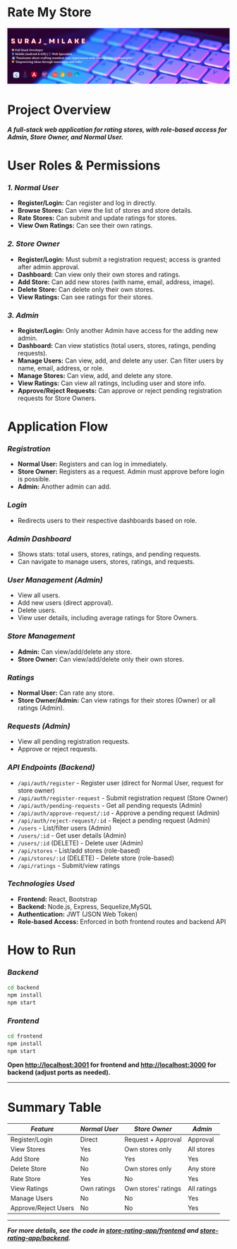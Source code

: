 # Rate My Store

![Banner](https://github.com/MilakeSuraj/Tic_Tac_Toe_Game/blob/main/Beige%20Modern%20Elegant%20Personal%20LinkedIn%20Banner%20(1).png?raw=true)

# Project Overview

***A full-stack web application for rating stores, with role-based access for Admin, Store Owner, and Normal User.***

# User Roles & Permissions

### ***1. Normal User***
- **Register/Login:** Can register and log in directly.
- **Browse Stores:** Can view the list of stores and store details.
- **Rate Stores:** Can submit and update ratings for stores.
- **View Own Ratings:** Can see their own ratings.

### ***2. Store Owner***
- **Register/Login:** Must submit a registration request; access is granted after admin approval.
- **Dashboard:** Can view only their own stores and ratings.
- **Add Store:** Can add new stores (with name, email, address, image).
- **Delete Store:** Can delete only their own stores.
- **View Ratings:** Can see ratings for their stores.

### ***3. Admin***
- **Register/Login:** Only another Admin have access for the adding new admin.
- **Dashboard:** Can view statistics (total users, stores, ratings, pending requests).
- **Manage Users:** Can view, add, and delete any user. Can filter users by name, email, address, or role.
- **Manage Stores:** Can view, add, and delete any store.
- **View Ratings:** Can view all ratings, including user and store info.
- **Approve/Reject Requests:** Can approve or reject pending registration requests for Store Owners.

# Application Flow

### ***Registration***
- **Normal User:** Registers and can log in immediately.
- **Store Owner:** Registers as a request. Admin must approve before login is possible.
- **Admin:** Another admin can add.

### ***Login***
- Redirects users to their respective dashboards based on role.

### ***Admin Dashboard*** 
- Shows stats: total users, stores, ratings, and pending requests.
- Can navigate to manage users, stores, ratings, and requests.

### ***User Management (Admin)***
- View all users.
- Add new users (direct approval).
- Delete users.
- View user details, including average ratings for Store Owners.

### ***Store Management*** 
- **Admin:** Can view/add/delete any store.
- **Store Owner:** Can view/add/delete only their own stores.

### ***Ratings***
- **Normal User:** Can rate any store.
- **Store Owner/Admin:** Can view ratings for their stores (Owner) or all ratings (Admin).

### ***Requests (Admin)***
- View all pending registration requests.
- Approve or reject requests.

### ***API Endpoints (Backend)***

- `/api/auth/register` - Register user (direct for Normal User, request for store owner)
- `/api/auth/register-request` - Submit registration request (Store Owner)
- `/api/auth/pending-requests` - Get all pending requests (Admin)
- `/api/auth/approve-request/:id` - Approve a pending request (Admin)
- `/api/auth/reject-request/:id` - Reject a pending request (Admin)
- `/users` - List/filter users (Admin)
- `/users/:id` - Get user details (Admin)
- `/users/:id` (DELETE) - Delete user (Admin)
- `/api/stores` - List/add stores (role-based)
- `/api/stores/:id` (DELETE) - Delete store (role-based)
- `/api/ratings` - Submit/view ratings

### ***Technologies Used*** 

- **Frontend:** React, Bootstrap
- **Backend:** Node.js, Express, Sequelize,MySQL
- **Authentication:** JWT (JSON Web Token)
- **Role-based Access:** Enforced in both frontend routes and backend API

# How to Run

### ***Backend***
```sh
cd backend
npm install
npm start
```

### ***Frontend***
```sh
cd frontend
npm install
npm start
```

**Open [http://localhost:3001](http://localhost:3001) for frontend and [http://localhost:3000](http://localhost:3000) for backend (adjust ports as needed).**

---

# Summary Table

| ***Feature***          | ***Normal User***| ***Store Owner*** | ***Admin***               |
|------------------------|-------------|---------------------|----------------------|
| Register/Login         | Direct      | Request + Approval  | Approval             |
| View Stores            | Yes         | Own stores only     | All stores           |
| Add Store              | No          | Yes                 | Yes                  |
| Delete Store           | No          | Own stores only     | Any store            |
| Rate Store             | Yes         | No                  | Yes                  |
| View Ratings           | Own ratings | Own stores' ratings | All ratings          |
| Manage Users           | No          | No                  | Yes                  |
| Approve/Reject Users   | No          | No                  | Yes                  |

---

***For more details, see the code in [store-rating-app/frontend](https://github.com/MilakeSuraj/Rate_My_Shop/tree/master/store-rating-app/frontend) and [store-rating-app/backend](https://github.com/MilakeSuraj/Rate_My_Shop/tree/master/store-rating-app/backend).***
